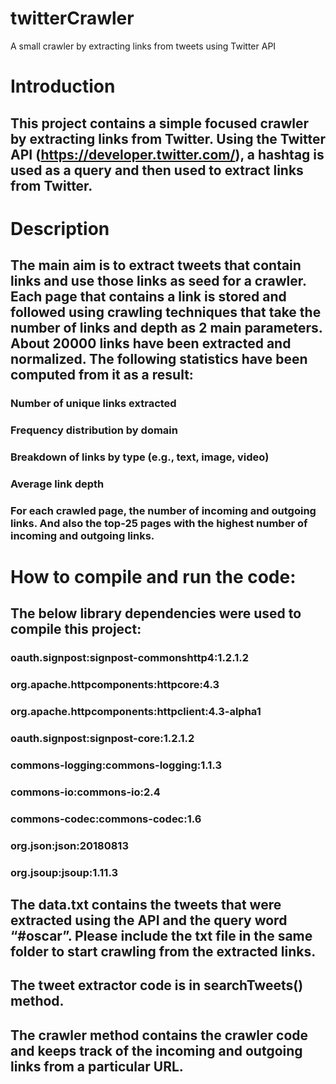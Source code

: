 # twitterCrawler
A small crawler by extracting links from tweets using Twitter API

# Introduction
## This project contains a simple focused crawler by extracting links from Twitter. Using the Twitter API (https://developer.twitter.com/), a hashtag is used as a query and then used to extract links from Twitter.

# Description
## The main aim is to extract tweets that contain links and use those links as seed for a crawler. Each page that contains a link is stored and followed using crawling techniques that take the number of links and depth as 2 main parameters. About 20000 links have been extracted and normalized. The following statistics have been computed from it as a result:

### Number of unique links extracted
### Frequency distribution by domain
### Breakdown of links by type (e.g., text, image, video)
### Average link depth
### For each crawled page, the number of incoming and outgoing links. And also the top-25 pages with the highest number of incoming and outgoing links.

# How to compile and run the code:
## The below library dependencies were used to compile this project:

### oauth.signpost:signpost-commonshttp4:1.2.1.2
### org.apache.httpcomponents:httpcore:4.3
### org.apache.httpcomponents:httpclient:4.3-alpha1
### oauth.signpost:signpost-core:1.2.1.2
### commons-logging:commons-logging:1.1.3
### commons-io:commons-io:2.4
### commons-codec:commons-codec:1.6
### org.json:json:20180813
### org.jsoup:jsoup:1.11.3

## The data.txt contains the tweets that were extracted using the API and the query word “#oscar”. Please include the txt file in the same folder to start crawling from the extracted links.
## The tweet extractor code is in searchTweets() method. 
## The crawler method contains the crawler code and keeps track of the incoming and outgoing links from a particular URL.

